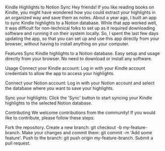 Kindle Highlights to Notion Sync
Hey friends! If you like reading books on Kindle, you might have wondered how you could extract your highlights in an organized way and save them as notes. About a year ago, I built an app to sync Kindle highlights to a Notion database. While that app worked well, it was difficult for non-technical folks to set up as it required downloading software and running it on their system locally. So, I spent the last few days updating the app, so that you can set up and use this app directly from your browser, without having to install anything on your computer.

Features
Sync Kindle highlights to a Notion database.
Easy setup and usage directly from your browser.
No need to download or install any software.

Usage
Connect your Kindle account:
Log in with your Kindle account credentials to allow the app to access your highlights.

Connect your Notion account:
Log in with your Notion account and select the database where you want to save your highlights.

Sync your highlights:
Click the 'Sync' button to start syncing your Kindle highlights to the selected Notion database.

Contributing
We welcome contributions from the community! If you would like to contribute, please follow these steps:

Fork the repository.
Create a new branch: git checkout -b my-feature-branch.
Make your changes and commit them: git commit -m 'Add some feature'.
Push to the branch: git push origin my-feature-branch.
Submit a pull request.
